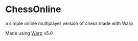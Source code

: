 # ChessOnline
 a simple online multiplayer version of chess made with Warp

Made using [Warp](https://github.com/evolutionleo/Warp) v5.0
